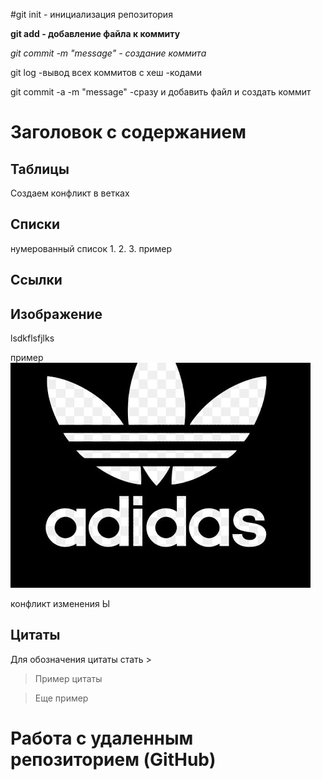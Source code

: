 #git init - инициализация репозитория 



**git add - добавление файла к коммиту**


*git commit -m "messаge"   - создание коммита*

git log -вывод всех коммитов с хеш -кодами 


git commit -a -m "message"    -сразу и добавить файл  и создать коммит 

# Заголовок с содержанием 

## Таблицы 
  
  
  Создаем конфликт в ветках
  
## Списки
нумерованный список 1.
2.
3.
пример

## Ссылки

## Изображение 

lsdkflsfjlks


пример
![адидас](adiddas.jpg)

конфликт изменения Ы
## Цитаты

Для обозначения цитаты стать >

> Пример цитаты

>Еще пример

# Работа с удаленным репозиторием (GitHub)

